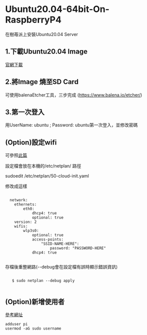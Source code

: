 # Ubuntu20.04-64bit-On-RaspberryP4
在樹苺派上安裝Ubuntu20.04 Server

<h2>1.下載Ubuntu20.04 Image</h2>

[官網下載](https://ubuntu.com/download/raspberry-pi)

<h2>2.將Image 燒至SD Card</h2>

可使用balenaEtcher工具，三步完成 (https://www.balena.io/etcher/)

<h2>3.第一次登入</h2>

用UserName: ubuntu ; Password: ubuntu第一次登入，並修改密碼

<h2>(Option)設定wifi</h2>

可參照[此篇](https://linuxconfig.org/ubuntu-20-04-connect-to-wifi-from-command-line)
  
  設定檔會放在本機的/etc/netplan/ 路徑
  
  sudoedit /etc/netplan/50-cloud-init.yaml
  
  修改成這樣
  
  <pre><code>
  network:
    ethernets:
        eth0:
            dhcp4: true
            optional: true
    version: 2
    wifis:
        wlp3s0:
            optional: true
            access-points:
                "SSID-NAME-HERE":
                    password: "PASSWORD-HERE"
            dhcp4: true
   </code></pre>
   
   存檔後重整網路(--debug會在設定檔有誤時顯示錯誤資訊)
   
   <pre><code>
   $ sudo netplan --debug apply
   </code></pre>

<h2>(Option)新增使用者</h2>

[參考網址](https://www.digitalocean.com/community/tutorials/how-to-create-a-sudo-user-on-ubuntu-quickstart)

<pre><code>adduser pi
usermod -aG sudo username</code></pre>
